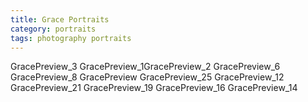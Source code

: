 ```yaml
---
title: Grace Portraits
category: portraits
tags: photography portraits
---
```

GracePreview_3
GracePreview_1GracePreview_2 GracePreview_6  GracePreview_8   GracePreview  GracePreview_25 GracePreview_12 GracePreview_21 GracePreview_19 GracePreview_16 GracePreview_14
